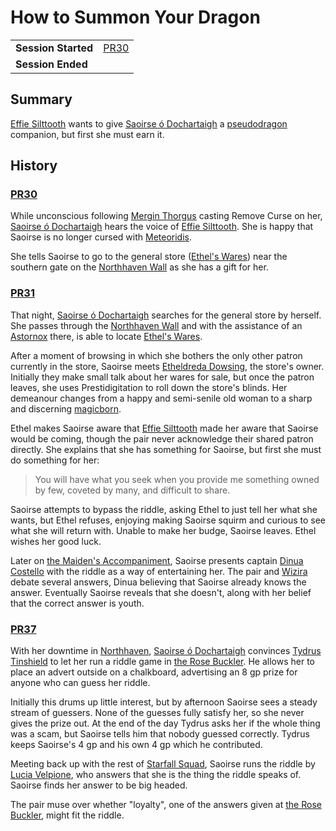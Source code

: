 # How to Summon Your Dragon

|||
| --- | --- |
| **Session Started** | [PR30](../sessions/PR30.md) | storyline.2
| **Session Ended** | |

## Summary

[Effie Silttooth](../characters/effie-silttooth.md) wants to give [Saoirse ó Dochartaigh](../characters/saoirse-o-dochartaigh.md) a [pseudodragon](https://www.dndbeyond.com/monsters/pseudodragon) companion, but first she must earn it.

## History

### [PR30](../sessions/PR30.md)

While unconscious following [Mergin Thorgus](../characters/mergin-thorgus.md) casting Remove Curse on her, [Saoirse ó Dochartaigh](../characters/saoirse-o-dochartaigh.md) hears the voice of [Effie Silttooth](../characters/effie-silttooth.md). She is happy that Saoirse is no longer cursed with [Meteoridis](../mechanics/roleplay/meteoridis.md).

She tells Saoirse to go to the general store ([Ethel's Wares](../places/buildings/shops/ethels-wares.md)) near the southern gate on the [Northhaven Wall](../places/structures/northhaven-wall.md) as she has a gift for her.

### [PR31](../sessions/PR31.md)

That night, [Saoirse ó Dochartaigh](../characters/saoirse-o-dochartaigh.md) searches for the general store by herself. She passes through the [Northhaven Wall](../places/structures/northhaven-wall.md) and with the assistance of an [Astornox](../organisations/astornox/astornox.md) there, is able to locate [Ethel's Wares](../places/buildings/shops/ethels-wares.md).

After a moment of browsing in which she bothers the only other patron currently in the store, Saoirse meets [Etheldreda Dowsing](../characters/etheldreda-dowsing.md), the store's owner. Initially they make small talk about her wares for sale, but once the patron leaves, she uses Prestidigitation to roll down the store's blinds. Her demeanour changes from a happy and semi-senile old woman to a sharp and discerning [magicborn](../civilisations/kingdom-of-astor/magicborn.md).

Ethel makes Saoirse aware that [Effie Silttooth](../characters/effie-silttooth.md) made her aware that Saoirse would be coming, though the pair never acknowledge their shared patron directly. She explains that she has something for Saoirse, but first she must do something for her:

> You will have what you seek when you provide me something owned by few, coveted by many, and difficult to share.

Saoirse attempts to bypass the riddle, asking Ethel to just tell her what she wants, but Ethel refuses, enjoying making Saoirse squirm and curious to see what she will return with. Unable to make her budge, Saoirse leaves. Ethel wishes her good luck.

Later on [the Maiden's Accompaniment](../places/ships/the-maidens-accompaniment.md), Saoirse presents captain [Dinua Costello](../characters/dinua-costello.md) with the riddle as a way of entertaining her. The pair and [Wizira](../characters/wizira.md) debate several answers, Dinua believing that Saoirse already knows the answer. Eventually Saoirse reveals that she doesn't, along with her belief that the correct answer is youth.

### [PR37](../sessions/PR37.md)

With her downtime in [Northhaven](../places/cities/northhaven.md), [Saoirse ó Dochartaigh](../characters/saoirse-o-dochartaigh.md) convinces [Tydrus Tinshield](../characters/tydrus-tinshield.md) to let her run a riddle game in [the Rose Buckler](../places/buildings/inns-taverns/the-rose-buckler.md). He allows her to place an advert outside on a chalkboard, advertising an 8 gp prize for anyone who can guess her riddle.

Initially this drums up little interest, but by afternoon Saoirse sees a steady stream of guessers. None of the guesses fully satisfy her, so she never gives the prize out. At the end of the day Tydrus asks her if the whole thing was a scam, but Saoirse tells him that nobody guessed correctly. Tydrus keeps Saoirse's 4 gp and his own 4 gp which he contributed.

Meeting back up with the rest of [Starfall Squad](../organisations/astorrel/squads/starfall-squad.md), Saoirse runs the riddle by [Lucia Velpione](../characters/lucia-velpione.md), who answers that she is the thing the riddle speaks of. Saoirse finds her answer to be big headed.

The pair muse over whether "loyalty", one of the answers given at [the Rose Buckler](../places/buildings/inns-taverns/the-rose-buckler.md), might fit the riddle.
